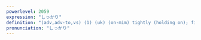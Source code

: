 ```yaml
---
powerlevel: 2059
expression: "しっかり"
definition: "(adv,adv-to,vs) (1) (uk) (on-mim) tightly (holding on); firmly; securely; (2) (uk) (on-mim) strongly (built); solidly; sturdily; steadily; (3) (uk) (on-mim) properly; well; sufficiently; hard (working, etc.); fully; completely; (4) (uk) (on-mim) reliably; dependably; levelheadedly; shrewdly; wisely; cleverly; (P)"
pronunciation: "しっかり"
---
```

